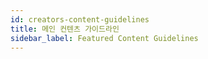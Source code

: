 ```yaml
---
id: creators-content-guidelines
title: 메인 컨텐츠 가이드라인
sidebar_label: Featured Content Guidelines
---
```

